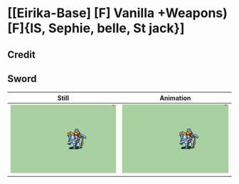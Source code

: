 # [\[Eirika-Base\] \[F\] Vanilla +Weapons\)\[F\]{IS, Sephie, belle, St jack}]

## Credit


	
## Sword

| Still | Animation |
| :---: | :-------: |
| ![Sword still](./Sword_000.png) | ![Sword animation](./Sword.gif) |

